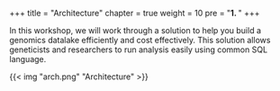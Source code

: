 +++
title = "Architecture"
chapter = true
weight = 10
pre = "<b>1. </b>"
+++

In this workshop, we will work through a solution to help you build a genomics datalake efficiently and cost effectively. This solution allows geneticists and researchers to run analysis easily using common SQL language.

{{< img "arch.png" "Architecture" >}} 
